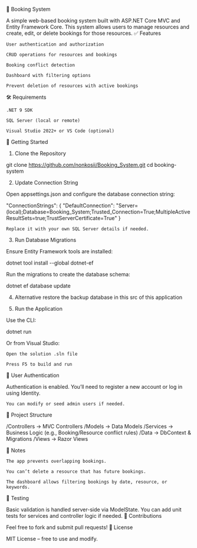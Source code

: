 📅 Booking System

A simple web-based booking system built with ASP.NET Core MVC and Entity Framework Core. This system allows users to manage resources and create, edit, or delete bookings for those resources.
✅ Features

    User authentication and authorization

    CRUD operations for resources and bookings

    Booking conflict detection

    Dashboard with filtering options

    Prevent deletion of resources with active bookings

🛠️ Requirements

    .NET 9 SDK

    SQL Server (local or remote)

    Visual Studio 2022+ or VS Code (optional)

🚀 Getting Started
1. Clone the Repository

git clone https://github.com/nonkosii/Booking_System.git
cd booking-system

2. Update Connection String

Open appsettings.json and configure the database connection string:

"ConnectionStrings": {
  "DefaultConnection": "Server=(local);Database=Booking_System;Trusted_Connection=True;MultipleActiveResultSets=true;TrustServerCertificate=True"
}

    Replace it with your own SQL Server details if needed.

3. Run Database Migrations

Ensure Entity Framework tools are installed:

dotnet tool install --global dotnet-ef

Run the migrations to create the database schema:

dotnet ef database update

4. Alternative restore the backup database in this src of this application

4. Run the Application

Use the CLI:

dotnet run

Or from Visual Studio:

    Open the solution .sln file

    Press F5 to build and run

🔐 User Authentication

Authentication is enabled. You’ll need to register a new account or log in using Identity.

    You can modify or seed admin users if needed.

📂 Project Structure

/Controllers       → MVC Controllers
/Models            → Data Models
/Services          → Business Logic (e.g., Booking/Resource conflict rules)
/Data              → DbContext & Migrations
/Views             → Razor Views

📌 Notes

    The app prevents overlapping bookings.

    You can’t delete a resource that has future bookings.

    The dashboard allows filtering bookings by date, resource, or keywords.

🧪 Testing

Basic validation is handled server-side via ModelState. You can add unit tests for services and controller logic if needed.
🤝 Contributions

Feel free to fork and submit pull requests!
📃 License

MIT License – free to use and modify.